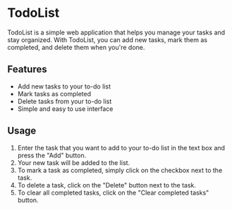 # TodoList

TodoList is a simple web application that helps you manage your tasks and stay organized. With TodoList, you can add new tasks, mark them as completed, and delete them when you're done.

## Features

- Add new tasks to your to-do list
- Mark tasks as completed
- Delete tasks from your to-do list
- Simple and easy to use interface

## Usage

1. Enter the task that you want to add to your to-do list in the text box and press the "Add" button.
2. Your new task will be added to the list.
3. To mark a task as completed, simply click on the checkbox next to the task.
4. To delete a task, click on the "Delete" button next to the task.
5. To clear all completed tasks, click on the "Clear completed tasks" button.
